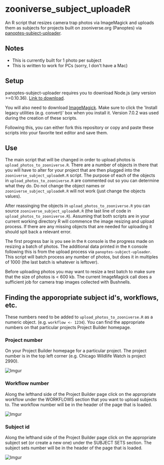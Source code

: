 # zooniverse_subject_uploadeR

An R script that resizes camera trap photos via ImageMagick and uploads them as subjects for projects built on zooniverse.org (Panoptes) via [panoptes-subject-uploader](https://github.com/zooniverse/panoptes-subject-uploader).  

## Notes
- This is currently built for 1 photo per subject
- This is written to work for PCs (sorry, I don't have a Mac)

## Setup
panoptes-subject-uploader requires you to download Node.js (any version >=0.10.36). [Link to download](https://nodejs.org/en/). 

You will also need to download [ImageMagick](http://www.imagemagick.org/script/index.php). Make sure to click the 'Install legacy utilities (e.g. convert)' box when you install it.  Version 7.0.2 was used during the creation of these scripts.

Following this, you can either fork this repository or copy and paste these scripts into your favorite text editor and save them.

## Use

The main script that will be changed in order to upload photos is `upload_photos_to_zooniverse.R`. There are a number of objects in there that you will have to alter for your project that are then plugged into the `zooniverse_subject_uploadeR.R` script.  The purpose of each of the objects in `upload_photos_to_zooniverse.R` are commented out so you can determine what they do. Do not change the object names or `zooniverse_subject_uploadeR.R` will not work (just change the objects values).

After reassinging the objects in `upload_photos_to_zooniverse.R` you can source `zooniverse_subject_uploadeR.R` (the last line of code in `upload_photos_to_zooniverse.R`). Assuming that both scripts are in your current working directory R will commence the image resizing and upload process. If there are any missing objects that are needed for uploading it should spit back a relevant error.

The first progress bar is you see in the `R` console is the progress made on resizing a batch of photos. The additional data printed in the `R` console following this is from the upload process via `panoptes-subject-uploader`. This script will batch process any number of photos, but does it in multiples of 1000 (the last batch is whatever is leftover).

Before uploading photos you may want to resize a test batch to make sure that the size of photos is < 600 kb. The current ImageMagick call does a sufficient job for camera trap images collected with Bushnells. 

## Finding the apporopriate subject id's, workflows, etc.

These numbers need to be added to `upload_photos_to_zooniverse.R` as a numeric object. (e.g. `workflow <- 1234`).  You can find the appropriate numbers on that particular projects Project Builder homepage.

### Project number
On your Project Builder homepage for a particular project. The project number is in the top left corner (e.g. Chicago Wildlife Watch is project 2990).

![Imgur](http://i.imgur.com/1ofQgDu.png)

### Workflow number
Along the lefthand side of the Project Builder page click on the appropriate workflow under the WORKFLOWS section that you want to upload subjects to. The workflow number will be in the header of the page that is loaded.

![Imgur](http://i.imgur.com/HpFCu1h.png)

### Subject id
Along the lefthand side of the Project Builder page click on the appropriate subject set (or create a new one) under the SUBJECT SETS section. The subject sets number will be in the header of the page that is loaded.

![Imgur](http://i.imgur.com/JRDVYTA.png)





